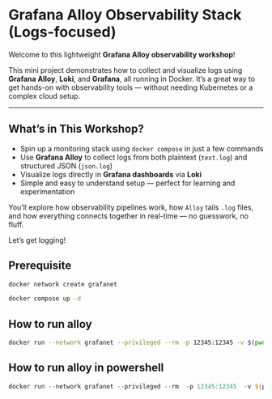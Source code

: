 # Grafana Alloy Observability Stack (Logs-focused)

Welcome to this lightweight **Grafana Alloy observability workshop**!

This mini project demonstrates how to collect and visualize logs using **Grafana Alloy**, **Loki**, and **Grafana**, all running in Docker. It’s a great way to get hands-on with observability tools — without needing Kubernetes or a complex cloud setup.

---

## What’s in This Workshop?

- Spin up a monitoring stack using `docker compose` in just a few commands
- Use **Grafana Alloy** to collect logs from both plaintext (`text.log`) and structured JSON (`json.log`)
- Visualize logs directly in **Grafana dashboards** via **Loki**
- Simple and easy to understand setup — perfect for learning and experimentation

You’ll explore how observability pipelines work, how `Alloy` tails `.log` files, and how everything connects together in real-time — no guesswork, no fluff.

Let’s get logging!

## Prerequisite
```bash
docker network create grafanet
```

```bash
docker compose up -d
```

## How to run alloy
```bash
docker run --network grafanet --privileged --rm -p 12345:12345 -v $(pwd)/config.alloy:/etc/alloy/config.alloy -v $(pwd)/data/text.log:/tmp/logs/text.log -v $(pwd)/data/json.log:/tmp/logs/json.log  grafana/alloy:latest run --server.http.listen-addr=0.0.0.0:12345 --storage.path=/var/lib/alloy/data /etc/alloy/config.alloy
```

## How to run alloy in powershell
```powershell
docker run --network grafanet --privileged --rm  -p 12345:12345  -v ${pwd}/config.alloy:/etc/alloy/config.alloy -v ${pwd}/data/text.log:/tmp/logs/text.log -v ${pwd}/data/json.log:/tmp/logs/json.log  grafana/alloy:latest run --server.http.listen-addr=0.0.0.0:12345 --storage.path=/var/lib/alloy/data  /etc/alloy/config.alloy
```